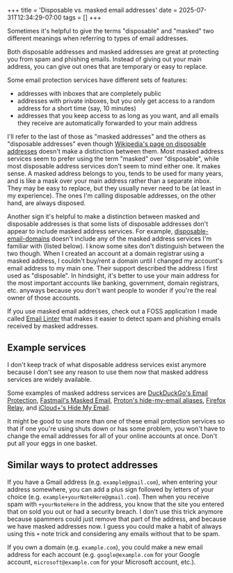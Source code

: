 +++
title = 'Disposable vs. masked email addresses'
date = 2025-07-31T12:34:29-07:00
tags = []
+++

Sometimes it's helpful to give the terms "disposable" and "masked" two different meanings when referring to types of email addresses.

Both disposable addresses and masked addresses are great at protecting you from spam and phishing emails. Instead of giving out your main address, you can give out ones that are temporary or easy to replace.

Some email protection services have different sets of features:

- addresses with inboxes that are completely public
- addresses with private inboxes, but you only get access to a random address for a short time (say, 10 minutes)
- addresses that you keep access to as long as you want, and all emails they receive are automatically forwarded to your main address

I'll refer to the last of those as "masked addresses" and the others as "disposable addresses" even though [Wikipedia's page on disposable addresses](https://en.wikipedia.org/wiki/Disposable_email_address) doesn't make a distinction between them. Most masked address services seem to prefer using the term "masked" over "disposable", while most disposable address services don't seem to mind either one. It makes sense. A masked address belongs to you, tends to be used for many years, and is like a mask over your main address rather than a separate inbox. They may be easy to replace, but they usually never need to be (at least in my experience). The ones I'm calling disposable addresses, on the other hand, are always disposed.

Another sign it's helpful to make a distinction between masked and disposable addresses is that some lists of disposable addresses don't appear to include masked address services. For example, [disposable-email-domains](https://github.com/disposable-email-domains/disposable-email-domains) doesn't include any of the masked address services I'm familiar with (listed below). I know some sites don't distinguish between the two though. When I created an account at a domain registrar using a masked address, I couldn't buy/rent a domain until I changed my account's email address to my main one. Their support described the address I first used as "disposable". In hindsight, it's better to use your main address for the most important accounts like banking, government, domain registrars, etc. anyways because you don't want people to wonder if you're the real owner of those accounts.

If you use masked email addresses, check out a FOSS application I made called [Email Linter](https://github.com/wheelercj/email-linter) that makes it easier to detect spam and phishing emails received by masked addresses.

## Example services

I don't keep track of what disposable address services exist anymore because I don't see any reason to use them now that masked address services are widely available.

Some examples of masked address services are [DuckDuckGo's Email Protection](https://duckduckgo.com/email), [Fastmail's Masked Email](https://www.fastmail.help/hc/en-us/articles/4406536368911-Masked-Email), [Proton's hide-my-email aliases](https://proton.me/pass/aliases), [Firefox Relay](https://relay.firefox.com/), and [iCloud+'s Hide My Email](https://support.apple.com/en-us/105078).

It might be good to use more than one of these email protection services so that if one you're using shuts down or has some problem, you won't have to change the email addresses for all of your online accounts at once. Don't put all your eggs in one basket.

## Similar ways to protect addresses

If you have a Gmail address (e.g. `example@gmail.com`), when entering your address somewhere, you can add a plus sign followed by letters of your choice (e.g. `example+yourNoteHere@gmail.com`). Then when you receive spam with `+yourNoteHere` in the address, you know that the site you entered that on sold you out or had a security breach. I don't use this trick anymore because spammers could just remove that part of the address, and because we have masked addresses now. I guess you could make a habit of always using this `+` note trick and considering any emails without that to be spam.

If you own a domain (e.g. `example.com`), you could make a new email address for each account (e.g. `google@example.com` for your Google account, `microsoft@example.com` for your Microsoft account, etc.).
